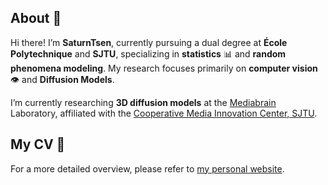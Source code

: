 ## About 👋

Hi there! I’m **SaturnTsen**, currently pursuing a dual degree at **École Polytechnique** and **SJTU**, specializing in **statistics** 📊 and **random phenomena modeling**. My research focuses primarily on **computer vision** 👁️ and **Diffusion Models**.

I’m currently researching **3D diffusion models** at the [Mediabrain](https://mediabrain.sjtu.edu.cn/) Laboratory, affiliated with the [Cooperative Media Innovation Center, SJTU](https://cmic.sjtu.edu.cn/CN/Default.aspx).

## My CV 📑

For a more detailed overview, please refer to [my personal website](https://saturntsen.github.io/).

